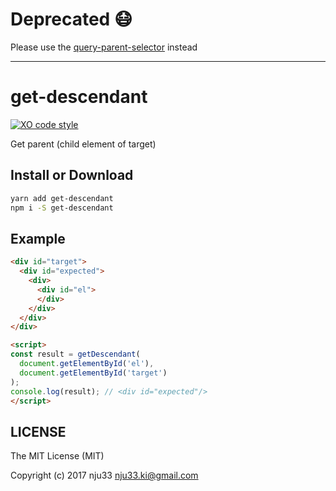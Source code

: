 # Deprecated 😷

Please use the [query-parent-selector](https://github.com/nju33/query-parent-selector) instead

---

# get-descendant

[![XO code style](https://img.shields.io/badge/code_style-XO-5ed9c7.svg)](https://github.com/sindresorhus/xo)

Get parent (child element of target)

## Install or Download

```sh
yarn add get-descendant
npm i -S get-descendant
```

## Example

```html
<div id="target">
  <div id="expected">
    <div>
      <div id="el">
      </div>
    </div>
  </div>
</div>

<script>
const result = getDescendant(
  document.getElementById('el'),
  document.getElementById('target')
);
console.log(result); // <div id="expected"/>
</script>
```

## LICENSE

The MIT License (MIT)

Copyright (c) 2017 nju33 <nju33.ki@gmail.com>
